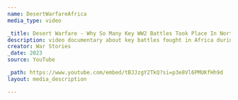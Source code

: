 ```yaml
---
name: DesertWarfareAfrica
media_type: video

_title: Desert Warfare - Why So Many Key WW2 Battles Took Place In North Africa
description: video documentary about key battles fought in Africa during WW2
creator: War Stories
_date: 2023
source: YouTube

_path: https://www.youtube.com/embed/tBJJzgY2TkQ?si=p3e8Vl6PMUKfHh9d
layout: media_description

---
```

